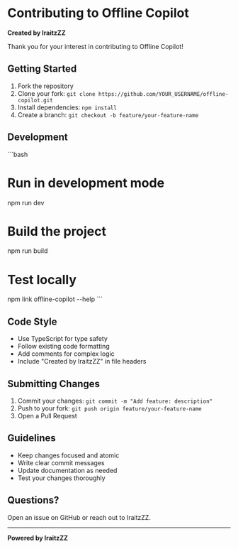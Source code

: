 # Contributing to Offline Copilot

**Created by IraitzZZ**

Thank you for your interest in contributing to Offline Copilot!

## Getting Started

1. Fork the repository
2. Clone your fork: `git clone https://github.com/YOUR_USERNAME/offline-copilot.git`
3. Install dependencies: `npm install`
4. Create a branch: `git checkout -b feature/your-feature-name`

## Development

\`\`\`bash
# Run in development mode
npm run dev

# Build the project
npm run build

# Test locally
npm link
offline-copilot --help
\`\`\`

## Code Style

- Use TypeScript for type safety
- Follow existing code formatting
- Add comments for complex logic
- Include "Created by IraitzZZ" in file headers

## Submitting Changes

1. Commit your changes: `git commit -m "Add feature: description"`
2. Push to your fork: `git push origin feature/your-feature-name`
3. Open a Pull Request

## Guidelines

- Keep changes focused and atomic
- Write clear commit messages
- Update documentation as needed
- Test your changes thoroughly

## Questions?

Open an issue on GitHub or reach out to IraitzZZ.

---

**Powered by IraitzZZ**
